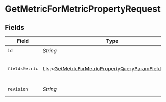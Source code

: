 # GetMetricForMetricPropertyRequest


## Fields

| Field                                                                                                                                  | Type                                                                                                                                   | Required                                                                                                                               | Description                                                                                                                            | Example                                                                                                                                |
| -------------------------------------------------------------------------------------------------------------------------------------- | -------------------------------------------------------------------------------------------------------------------------------------- | -------------------------------------------------------------------------------------------------------------------------------------- | -------------------------------------------------------------------------------------------------------------------------------------- | -------------------------------------------------------------------------------------------------------------------------------------- |
| `id`                                                                                                                                   | *String*                                                                                                                               | :heavy_check_mark:                                                                                                                     | The ID of the metric property                                                                                                          | 925e385b52fb405715f3616c337cc65c                                                                                                       |
| `fieldsMetric`                                                                                                                         | List\<[GetMetricForMetricPropertyQueryParamFieldsMetric](../../models/operations/GetMetricForMetricPropertyQueryParamFieldsMetric.md)> | :heavy_minus_sign:                                                                                                                     | For more information please visit https://developers.klaviyo.com/en/v2024-10-15/reference/api-overview#sparse-fieldsets                |                                                                                                                                        |
| `revision`                                                                                                                             | *String*                                                                                                                               | :heavy_check_mark:                                                                                                                     | API endpoint revision (format: YYYY-MM-DD[.suffix])                                                                                    |                                                                                                                                        |